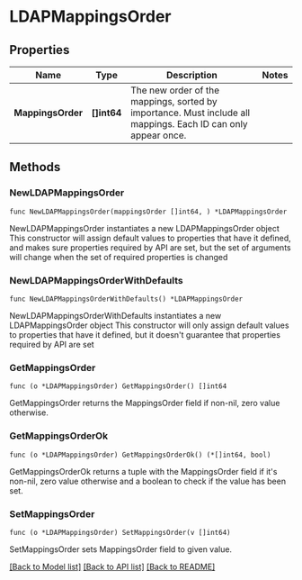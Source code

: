 # LDAPMappingsOrder

## Properties

Name | Type | Description | Notes
------------ | ------------- | ------------- | -------------
**MappingsOrder** | **[]int64** | The new order of the mappings, sorted by importance.   Must include all mappings.  Each ID can only appear once. | 

## Methods

### NewLDAPMappingsOrder

`func NewLDAPMappingsOrder(mappingsOrder []int64, ) *LDAPMappingsOrder`

NewLDAPMappingsOrder instantiates a new LDAPMappingsOrder object
This constructor will assign default values to properties that have it defined,
and makes sure properties required by API are set, but the set of arguments
will change when the set of required properties is changed

### NewLDAPMappingsOrderWithDefaults

`func NewLDAPMappingsOrderWithDefaults() *LDAPMappingsOrder`

NewLDAPMappingsOrderWithDefaults instantiates a new LDAPMappingsOrder object
This constructor will only assign default values to properties that have it defined,
but it doesn't guarantee that properties required by API are set

### GetMappingsOrder

`func (o *LDAPMappingsOrder) GetMappingsOrder() []int64`

GetMappingsOrder returns the MappingsOrder field if non-nil, zero value otherwise.

### GetMappingsOrderOk

`func (o *LDAPMappingsOrder) GetMappingsOrderOk() (*[]int64, bool)`

GetMappingsOrderOk returns a tuple with the MappingsOrder field if it's non-nil, zero value otherwise
and a boolean to check if the value has been set.

### SetMappingsOrder

`func (o *LDAPMappingsOrder) SetMappingsOrder(v []int64)`

SetMappingsOrder sets MappingsOrder field to given value.



[[Back to Model list]](../README.md#documentation-for-models) [[Back to API list]](../README.md#documentation-for-api-endpoints) [[Back to README]](../README.md)


